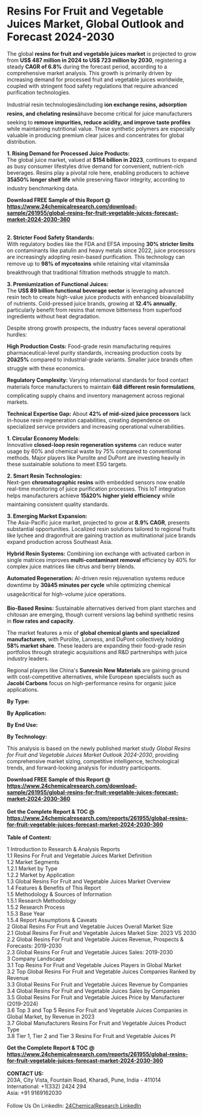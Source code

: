 <h1>Resins For Fruit and Vegetable Juices Market, Global Outlook and Forecast 2024-2030</h1><p>The global <strong>resins for fruit and vegetable juices market</strong> is projected to grow from <strong>US$ 487 million in 2024 to US$ 723 million by 2030</strong>, registering a steady <strong>CAGR of 6.8%</strong> during the forecast period, according to a comprehensive market analysis. This growth is primarily driven by increasing demand for processed fruit and vegetable juices worldwide, coupled with stringent food safety regulations that require advanced purification technologies.</p><p>Industrial resin technologiesâincluding <strong>ion exchange resins, adsorption resins, and chelating resins</strong>âhave become critical for juice manufacturers seeking to <strong>remove impurities, reduce acidity, and improve taste profiles</strong> while maintaining nutritional value. These synthetic polymers are especially valuable in producing premium clear juices and concentrates for global distribution.</p><p><strong>1. Rising Demand for Processed Juice Products:</strong><br>
The global juice market, valued at <strong>$154 billion in 2023</strong>, continues to expand as busy consumer lifestyles drive demand for convenient, nutrient-rich beverages. Resins play a pivotal role here, enabling producers to achieve <strong>35â50% longer shelf life</strong> while preserving flavor integrity, according to industry benchmarking data.</p><div><b>Download FREE Sample of this Report @ 
            <a href="https://www.24chemicalresearch.com/download-sample/261955/global-resins-for-fruit-vegetable-juices-forecast-market-2024-2030-360">
            https://www.24chemicalresearch.com/download-sample/261955/global-resins-for-fruit-vegetable-juices-forecast-market-2024-2030-360</a></b></div><br><p><strong>2. Stricter Food Safety Standards:</strong><br>
With regulatory bodies like the FDA and EFSA imposing <strong>30% stricter limits</strong> on contaminants like patulin and heavy metals since 2022, juice processors are increasingly adopting resin-based purification. This technology can remove up to <strong>98% of mycotoxins</strong> while retaining vital vitaminsâa breakthrough that traditional filtration methods struggle to match.</p><p><strong>3. Premiumization of Functional Juices:</strong><br>
The <strong>US$ 89 billion functional beverage sector</strong> is leveraging advanced resin tech to create high-value juice products with enhanced bioavailability of nutrients. Cold-pressed juice brands, growing at <strong>12.4% annually</strong>, particularly benefit from resins that remove bitterness from superfood ingredients without heat degradation.</p><p>Despite strong growth prospects, the industry faces several operational hurdles:</p><p><strong>High Production Costs:</strong> Food-grade resin manufacturing requires pharmaceutical-level purity standards, increasing production costs by <strong>20â25%</strong> compared to industrial-grade variants. Smaller juice brands often struggle with these economics.</p><p><strong>Regulatory Complexity:</strong> Varying international standards for food contact materials force manufacturers to maintain <strong>6â8 different resin formulations</strong>, complicating supply chains and inventory management across regional markets.</p><p><strong>Technical Expertise Gap:</strong> About <strong>42% of mid-sized juice processors</strong> lack in-house resin regeneration capabilities, creating dependence on specialized service providers and increasing operational vulnerabilities.</p><p><strong>1. Circular Economy Models:</strong><br>
Innovative <strong>closed-loop resin regeneration systems</strong> can reduce water usage by 60% and chemical waste by 75% compared to conventional methods. Major players like Purolite and DuPont are investing heavily in these sustainable solutions to meet ESG targets.</p><p><strong>2. Smart Resin Technologies:</strong><br>
Next-gen <strong>chromatographic resins</strong> with embedded sensors now enable real-time monitoring of juice purification processes. This IoT integration helps manufacturers achieve <strong>15â20% higher yield efficiency</strong> while maintaining consistent quality standards.</p><p><strong>3. Emerging Market Expansion:</strong><br>
The Asia-Pacific juice market, projected to grow at <strong>8.9% CAGR</strong>, presents substantial opportunities. Localized resin solutions tailored to regional fruits like lychee and dragonfruit are gaining traction as multinational juice brands expand production across Southeast Asia.</p><p><strong>Hybrid Resin Systems:</strong> Combining ion exchange with activated carbon in single matrices improves <strong>multi-contaminant removal</strong> efficiency by 40% for complex juice matrices like citrus and berry blends.</p><p><strong>Automated Regeneration:</strong> AI-driven resin rejuvenation systems reduce downtime by <strong>30â45 minutes per cycle</strong> while optimizing chemical usageâcritical for high-volume juice operations.</p><p><strong>Bio-Based Resins:</strong> Sustainable alternatives derived from plant starches and chitosan are emerging, though current versions lag behind synthetic resins in <strong>flow rates and capacity</strong>.</p><p>The market features a mix of <strong>global chemical giants and specialized manufacturers</strong>, with Purolite, Lanxess, and DuPont collectively holding <strong>58% market share</strong>. These leaders are expanding their food-grade resin portfolios through strategic acquisitions and R&amp;D partnerships with juice industry leaders.</p><p>Regional players like China's <strong>Sunresin New Materials</strong> are gaining ground with cost-competitive alternatives, while European specialists such as <strong>Jacobi Carbons</strong> focus on high-performance resins for organic juice applications.</p><p><strong>By Type:</strong></p><p><strong>By Application:</strong></p><p><strong>By End Use:</strong></p><p><strong>By Technology:</strong></p><p>This analysis is based on the newly published market study <em>Global Resins for Fruit and Vegetable Juices Market Outlook 2024-2030</em>, providing comprehensive market sizing, competitive intelligence, technological trends, and forward-looking analysis for industry participants.</p><div><b>Download FREE Sample of this Report @ 
            <a href="https://www.24chemicalresearch.com/download-sample/261955/global-resins-for-fruit-vegetable-juices-forecast-market-2024-2030-360">
            https://www.24chemicalresearch.com/download-sample/261955/global-resins-for-fruit-vegetable-juices-forecast-market-2024-2030-360</a></b></div><br><div><b>Get the Complete Report & TOC @ 
            <a href="https://www.24chemicalresearch.com/reports/261955/global-resins-for-fruit-vegetable-juices-forecast-market-2024-2030-360">
            https://www.24chemicalresearch.com/reports/261955/global-resins-for-fruit-vegetable-juices-forecast-market-2024-2030-360</a></b></div><br>
            <b>Table of Content:</b><p>1 Introduction to Research & Analysis Reports<br />
    1.1 Resins For Fruit and Vegetable Juices Market Definition<br />
    1.2 Market Segments<br />
        1.2.1 Market by Type<br />
        1.2.2 Market by Application<br />
    1.3 Global Resins For Fruit and Vegetable Juices Market Overview<br />
    1.4 Features & Benefits of This Report<br />
    1.5 Methodology & Sources of Information<br />
        1.5.1 Research Methodology<br />
        1.5.2 Research Process<br />
        1.5.3 Base Year<br />
        1.5.4 Report Assumptions & Caveats<br />
2 Global Resins For Fruit and Vegetable Juices Overall Market Size<br />
    2.1 Global Resins For Fruit and Vegetable Juices Market Size: 2023 VS 2030<br />
    2.2 Global Resins For Fruit and Vegetable Juices Revenue, Prospects & Forecasts: 2019-2030<br />
    2.3 Global Resins For Fruit and Vegetable Juices Sales: 2019-2030<br />
3 Company Landscape<br />
    3.1 Top Resins For Fruit and Vegetable Juices Players in Global Market<br />
    3.2 Top Global Resins For Fruit and Vegetable Juices Companies Ranked by Revenue<br />
    3.3 Global Resins For Fruit and Vegetable Juices Revenue by Companies<br />
    3.4 Global Resins For Fruit and Vegetable Juices Sales by Companies<br />
    3.5 Global Resins For Fruit and Vegetable Juices Price by Manufacturer (2019-2024)<br />
    3.6 Top 3 and Top 5 Resins For Fruit and Vegetable Juices Companies in Global Market, by Revenue in 2023<br />
    3.7 Global Manufacturers Resins For Fruit and Vegetable Juices Product Type<br />
    3.8 Tier 1, Tier 2 and Tier 3 Resins For Fruit and Vegetable Juices Pl</p><div><b>Get the Complete Report & TOC @ 
            <a href="https://www.24chemicalresearch.com/reports/261955/global-resins-for-fruit-vegetable-juices-forecast-market-2024-2030-360">
            https://www.24chemicalresearch.com/reports/261955/global-resins-for-fruit-vegetable-juices-forecast-market-2024-2030-360</a></b></div><br><b>CONTACT US:</b><br>
            203A, City Vista, Fountain Road, Kharadi, Pune, India - 411014<br>
            International: +1(332) 2424 294<br>
            Asia: +91 9169162030 <br><br>
            Follow Us On LinkedIn: <a href="https://www.linkedin.com/company/24chemicalresearch/">24ChemicalResearch LinkedIn</a>